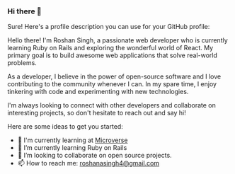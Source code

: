 ### Hi there 👋



Sure! Here's a profile description you can use for your GitHub profile:

Hello there! I'm Roshan Singh, a passionate web developer who is currently learning Ruby on Rails and exploring the wonderful world of React. My primary goal is to build awesome web applications that solve real-world problems.

As a developer, I believe in the power of open-source software and I love contributing to the community whenever I can. In my spare time, I enjoy tinkering with code and experimenting with new technologies.

I'm always looking to connect with other developers and collaborate on interesting projects, so don't hesitate to reach out and say hi!


Here are some ideas to get you started:

- 🔭 I'm currently learning at [Microverse](https://github.com/microverseinc/)
- 🌱 I’m currently learning Ruby on Rails
- 👯 I’m looking to collaborate on open source projects.
- 📫 How to reach me: [roshanasingh4@gmail.com](mailto:roshanasingh4@gmail.com)

<!--
- 🤔 I’m looking for help with ...
- 💬 Ask me about ...
- 😄 Pronouns: ...
- ⚡ Fun fact: ...
-->
